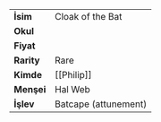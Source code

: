 |  |  |  
|---|---|  
| **İsim** | Cloak of the Bat|  
| **Okul** | |  
| **Fiyat** | |  
| **Rarity** | Rare|  
| **Kimde** | [[Philip]]|  
| **Menşei** | Hal Web|  
| **İşlev** | Batcape (attunement)|  
